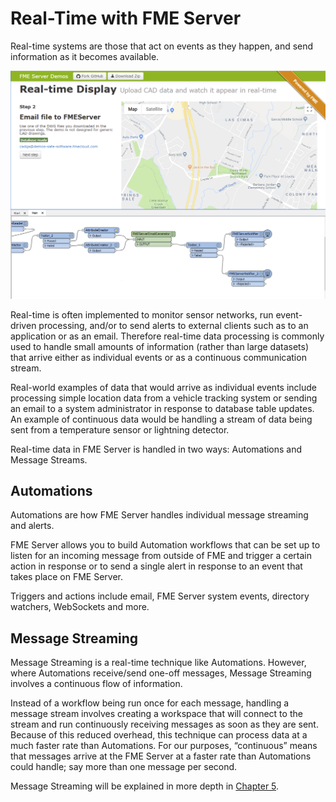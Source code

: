 # Real-Time with FME Server

Real-time systems are those that act on events as they happen, and send information as it becomes available.

![](./Images/Img4.000.RealTimeHeaderImage.png)

Real-time is often implemented to monitor sensor networks, run event-driven processing, and/or to send alerts to external clients such as to an application or as an email. Therefore real-time data processing is commonly used to handle small amounts of information (rather than large datasets) that arrive either as individual events or as a continuous communication stream.

Real-world examples of data that would arrive as individual events include processing simple location data from a vehicle tracking system or sending an email to a system administrator in response to database table updates. An example of continuous data would be handling a stream of data being sent from a temperature sensor or lightning detector.

Real-time data in FME Server is handled in two ways: Automations and Message Streams.

## Automations ##

Automations are how FME Server handles individual message streaming and alerts.

FME Server allows you to build Automation workflows that can be set up to listen for an incoming message from outside of FME and trigger a certain action in response or to send a single alert in response to an event that takes place on FME Server.

Triggers and actions include email, FME Server system events, directory watchers, WebSockets and more.

## Message Streaming ##

Message Streaming is a real-time technique like Automations. However, where Automations receive/send one-off messages, Message Streaming involves a continuous flow of information.

Instead of a workflow being run once for each message, handling a message stream involves creating a workspace that will connect to the stream and run continuously receiving messages as soon as they are sent. Because of this reduced overhead, this technique can process data at a much faster rate than Automations. For our purposes, “continuous” means that messages arrive at the FME Server at a faster rate than Automations could handle; say more than one message per second.

Message Streaming will be explained in more depth in <a href="https://s3.amazonaws.com/gitbook/Server-Authoring-2020/ServerAuthoring5MessageStreaming/5.00.WhatIsMessageStreaming.html"> Chapter 5</a>.
